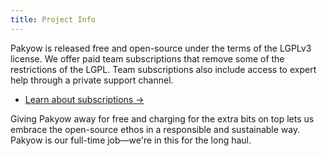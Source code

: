 ```yaml
---
title: Project Info
---
```


Pakyow is released free and open-source under the terms of the LGPLv3 license. We offer paid team subscriptions that remove some of the restrictions of the LGPL. Team subscriptions also include access to expert help through a private support channel.

* [Learn about subscriptions &rarr;](/pricing)

Giving Pakyow away for free and charging for the extra bits on top lets us embrace the open-source ethos in a responsible and sustainable way. Pakyow is our full-time job&mdash;we're in this for the long haul.
